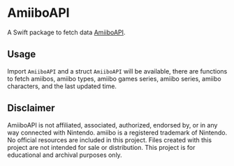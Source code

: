 # AmiiboAPI

A Swift package to fetch data [AmiiboAPI](https://amiiboapi.com).


## Usage

Import `AmiiboAPI` and a struct `AmiiboAPI` will be available, there are functions to fetch amiibos,
amiibo types, amiibo games series, amiibo series, amiibo characters, and the last updated time. 


## Disclaimer

AmiiboAPI is not affiliated, associated, authorized, endorsed by, or in any way connected with Nintendo.
amiibo is a registered trademark of Nintendo. No official resources are included in this project. 
Files created with this project are not intended for sale or distribution.
This project is for educational and archival purposes only.
